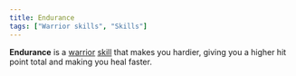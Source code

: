 ```yaml
---
title: Endurance
tags: ["Warrior skills", "Skills"]
---
```

**Endurance** is a [warrior](warrior "wikilink")
[skill](skill "wikilink") that makes you hardier, giving you a higher
hit point total and making you heal faster.
